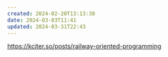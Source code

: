 ```yaml
---
created: 2024-02-20T13:13:38
date: 2024-03-03T11:41
updated: 2024-03-31T22:43
---
```

https://kciter.so/posts/railway-oriented-programming